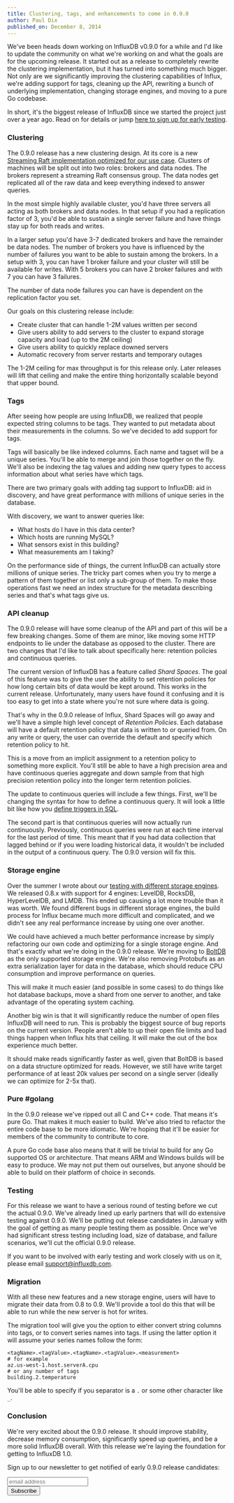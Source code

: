 ```yaml
---
title: Clustering, tags, and enhancements to come in 0.9.0
author: Paul Dix
published_on: December 8, 2014
---
```


We've been heads down working on InfluxDB v0.9.0 for a while and I'd like to update the community on what we're working on and what the goals are for the upcoming release. It started out as a release to completely rewrite the clustering implementation, but it has turned into something much bigger. Not only are we significantly improving the clustering capabilities of Influx, we're adding support for tags, cleaning up the API, rewriting a bunch of underlying implementation, changing storage engines, and moving to a pure Go codebase.

In short, it's the biggest release of InfluxDB since we started the project just over a year ago. Read on for details or jump [here to sign up for early testing](#signup).

### Clustering

The 0.9.0 release has a new clustering design. At its core is a new [Streaming Raft implementation optimized for our use case](https://github.com/influxdb/influxdb/tree/master/raft). Clusters of machines will be split out into two roles: brokers and data nodes. The brokers represent a streaming Raft consensus group. The data nodes get replicated all of the raw data and keep everything indexed to answer queries.

In the most simple highly available cluster, you'd have three servers all acting as both brokers and data nodes. In that setup if you had a replication factor of 3, you'd be able to sustain a single server failure and have things stay up for both reads and writes.

In a larger setup you'd have 3-7 dedicated brokers and have the remainder be data nodes. The number of brokers you have is influenced by the number of failures you want to be able to sustain among the brokers. In a setup with 3, you can have 1 broker failure and your cluster will still be available for writes. With 5 brokers you can have 2 broker failures and with 7 you can have 3 failures.

The number of data node failures you can have is dependent on the replication factor you set.

Our goals on this clustering release include:

* Create cluster that can handle 1-2M values written per second
* Give users ability to add servers to the cluster to expand storage capacity and load (up to the 2M ceiling)
* Give users ability to quickly replace downed servers
* Automatic recovery from server restarts and temporary outages

The 1-2M ceiling for max throughput is for this release only. Later releases will lift that ceiling and make the entire thing horizontally scalable beyond that upper bound.

### Tags

After seeing how people are using InfluxDB, we realized that people expected string columns to be tags. They wanted to put metadata about their measurements in the columns. So we've decided to add support for tags.

Tags will basically be like indexed columns. Each name and tagset will be a unique series. You'll be able to merge and join those together on the fly. We'll also be indexing the tag values and adding new query types to access information about what series have which tags.

There are two primary goals with adding tag support to InfluxDB: aid in discovery, and have great performance with millions of unique series in the database.

With discovery, we want to answer queries like:

* What hosts do I have in this data center?
* Which hosts are running MySQL?
* What sensors exist in this building?
* What measurements am I taking?

On the performance side of things, the current InfluxDB can actually store millions of unique series. The tricky part comes when you try to merge a pattern of them together or list only a sub-group of them. To make those operations fast we need an index structure for the metadata describing series and that's what tags give us.

### API cleanup

The 0.9.0 release will have some cleanup of the API and part of this will be a few breaking changes. Some of them are minor, like moving some HTTP endpoints to lie under the database as opposed to the cluster. There are two changes that I'd like to talk about specifically here: retention policies and continuous queries.

The current version of InfluxDB has a feature called *Shard Spaces*. The goal of this feature was to give the user the ability to set retention policies for how long certain bits of data would be kept around. This works in the current release. Unfortunately, many users have found it confusing and it is too easy to get into a state where you're not sure where data is going.

That's why in the 0.9.0 release of Influx, Shard Spaces will go away and we'll have a simple high level concept of *Retention Policies*. Each database will have a default retention policy that data is written to or queried from. On any write or query, the user can override the default and specify which retention policy to hit.

This is a move from an implicit assignment to a retention policy to something more explicit. You'll still be able to have a high precision area and have continuous queries aggregate and down sample from that high precision retention policy into the longer term retention policies.

The update to continuous queries will include a few things. First, we'll be changing the syntax for how to define a continuous query. It will look a little bit like how you [define triggers in SQL](http://msdn.microsoft.com/en-us/library/ms189799.aspx).

The second part is that continuous queries will now actually run continuously. Previously, continuous queries were run at each time interval for the last period of time. This meant that if you had data collection that lagged behind or if you were loading historical data, it wouldn't be included in the output of a continuous query. The 0.9.0 version will fix this.

### Storage engine

Over the summer I wrote about our [testing with different storage engines](http://influxdb.com/blog/2014/06/20/leveldb_vs_rocksdb_vs_hyperleveldb_vs_lmdb_performance.html). We released 0.8.x with support for 4 engines: LevelDB, RocksDB, HyperLevelDB, and LMDB. This ended up causing a lot more trouble than it was worth. We found different bugs in different storage engines, the build process for Influx became much more difficult and complicated, and we didn't see any real performance increase by using one over another.

We could have achieved a much better performance increase by simply refactoring our own code and optimizing for a single storage engine. And that's exactly what we're doing in the 0.9.0 release. We're moving to [BoltDB](https://github.com/boltdb/bolt) as the only supported storage engine. We're also removing Protobufs as an extra serialization layer for data in the database, which should reduce CPU consumption and improve performance on queries.

This will make it much easier (and possible in some cases) to do things like hot database backups, move a shard from one server to another, and take advantage of the operating system caching.

Another big win is that it will significantly reduce the number of open files InfluxDB will need to run. This is probably the biggest source of bug reports on the current version. People aren't able to up their open file limits and bad things happen when Influx hits that ceiling. It will make the out of the box experience much better.

It should make reads significantly faster as well, given that BoltDB is based on a data structure optimized for reads. However, we still have write target performance of at least 20k values per second on a single server (ideally we can optimize for 2-5x that).

### Pure #golang

In the 0.9.0 release we've ripped out all C and C++ code. That means it's pure Go. That makes it much easier to build. We've also tried to refactor the entire code base to be more idiomatic. We're hoping that it'll be easier for members of the community to contribute to core.

A pure Go code base also means that it will be trivial to build for any Go supported OS or architecture. That means ARM and Windows builds will be easy to produce. We may not put them out ourselves, but anyone should be able to build on their platform of choice in seconds.

### Testing

For this release we want to have a serious round of testing before we cut the actual 0.9.0. We've already lined up early partners that will do extensive testing against 0.9.0. We'll be putting out release candidates in January with the goal of getting as many people testing them as possible. Once we've had significant stress testing including load, size of database, and failure scenarios, we'll cut the official 0.9.0 release.

If you want to be involved with early testing and work closely with us on it, please email [support@influxdb.com](mailto:support@influxdb.com).

### Migration

With all these new features and a new storage engine, users will have to migrate their data from 0.8 to 0.9. We'll provide a tool do this that will be able to run while the new server is hot for writes.

The migration tool will give you the option to either convert string columns into tags, or to convert series names into tags. If using the latter option it will assume your series names follow the form:

```
<tagName>.<tagValue>.<tagName>.<tagValue>.<measurement>
# for example
az.us-west-1.host.serverA.cpu
# or any number of tags
building.2.temperature
```

You'll be able to specify if you separator is a `.` or some other character like `_`.

### Conclusion

We're very excited about the 0.9.0 release. It should improve stability, decrease memory consumption, significantly speed up queries, and be a more solid InfluxDB overall. With this release we're laying the foundation for getting to InfluxDB 1.0.

<a id="signup"></a>Sign up to our newsletter to get notified of early 0.9.0 release candidates:

<!-- Begin MailChimp Signup Form -->
<div id="newsletter_signup">
<form action="http://errplane.us5.list-manage.com/subscribe/post?u=4d17b6adac2728b1ea6e4926b&amp;id=08af34971b" method="post" id="mc-embedded-subscribe-form" name="mc-embedded-subscribe-form" class="validate" target="_blank" novalidate>

  <input type="email" value="" name="EMAIL" class="email" id="mce-EMAIL" placeholder="email address" required>
  <div class="clear"><input type="submit" value="Subscribe" name="subscribe" id="mc-embedded-subscribe" class="button radius"></div>
</form>
</div>

<!--End mc_embed_signup-->
